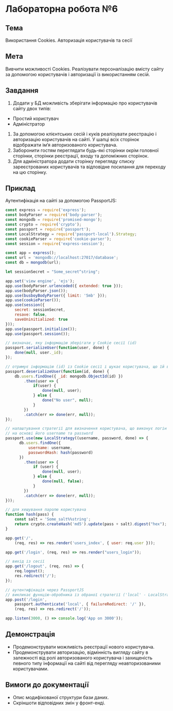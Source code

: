 # Лабораторна робота №6

## Тема
Використання Cookies. Авторизація користувачів та сесії

## Мета
Вивчити можливості Cookies. Реалізувати персоналізацію вмісту сайту за допомогою користувачів і авторизації із використанням сесій.

## Завдання

1. Додати у БД можливість зберігати інформацію про користувачів сайту двох типів:

  * Простий користувач
  * Адміністратор

1. За допомогою клієнтських сесій і куків реалізувати реєстрацію і авторизацію користувачів на сайті. У шапці всіх сторінок відображати ім’я авторизованого користувача.
1. Заборонити гостям переглядати будь-які сторінки окрім головної сторінки, сторінки реєстрації, входу та допоміжних сторінок.
1. Для адміністратора додати сторінку перегляду списку зареєстрованих користувачів та відповідне посилання для переходу на цю сторінку.

## Приклад 

Аутентифікація на сайті за допомогою PassportJS:

~~~~ javascript
const express = require('express');
const bodyParser = require('body-parser');
const mongodb = require('promised-mongo');
const crypto = require('crypto');
const passport = require('passport');
const LocalStrategy = require('passport-local').Strategy;
const cookieParser = require('cookie-parser');
const session = require('express-session');

const app = express();
const url = 'mongodb://localhost:27017/database';
const db = mongodb(url);

let sessionSecret = "Some_secret^string";

app.set('view engine', 'ejs');
app.use(bodyParser.urlencoded({ extended: true }));
app.use(bodyParser.json());
app.use(busboyBodyParser({ limit: '5mb' }));
app.use(cookieParser());
app.use(session({
	secret: sessionSecret,
	resave: false,
	saveUninitialized: true
}));
app.use(passport.initialize());
app.use(passport.session());

// визначає, яку інформацію зберігати у Cookie сесії (id)
passport.serializeUser(function(user, done) {
    done(null, user._id);
});

// отримує інформацію (id) із Cookie сесії і шукає користувача, що їй відповідає
passport.deserializeUser(function(id, done) {
	db.users.findOne({ _id: mongodb.ObjectId(id) })
		.then(user => {
			if(user) {
				done(null, user);
			} else {
				done("No user", null);
			}
		})
		.catch(err => done(err, null));
});

// налаштування стратегії для визначення користувача, що виконує логін
// на основі його username та password
passport.use(new LocalStrategy((username, password, done) => {
	  db.users.findOne({
		  username: username,
		  passwordHash: hash(password)
	  })
		.then(user => {
			if (user) {
				done(null, user);
			} else {
				done(null, false);
			}
		})
		.catch(err => done(err, null));
}));

// для хешування паролю користувача
function hash(pass) {
    const salt = 'Some_salt%%string';
	return crypto.createHash('md5').update(pass + salt).digest("hex");
}

app.get('/',
	(req, res) => res.render('users_index', { user: req.user }));

app.get('/login', (req, res) => res.render("users_login"));

// вихід із сесії
app.get('/logout', (req, res) => {
	req.logout();  
	res.redirect('/');
});

// аутентифікація через PassportJS
// викликає функцію-обробника із обраної стратегії ('local' - LocalStrategy)
app.post('/login',
	passport.authenticate('local', { failureRedirect: '/' }),  
	(req, res) => res.redirect('/'));

app.listen(3000, () => console.log('App on 3000'));
~~~~

## Демонстрація

* Продемонструвати можливість реєстрації нового користувача.
* Продемонструвати авторизацію, відмінність вигляду сайту в залежності від ролі авторизованого користувача і захищеність певного типу інформації на сайті від перегляду неавторизованими користувачами.

## Вимоги до документації

* Опис модифікованої структури бази даних.
* Скріншоти відповідних змін у фронт-енді.
